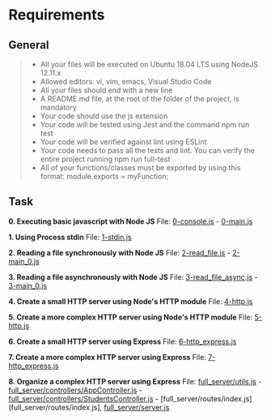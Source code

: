 ﻿# Requirements

## General

> - All your files will be executed on Ubuntu 18.04 LTS using NodeJS 12.11.x
> - Allowed editors: vi, vim, emacs, Visual Studio Code
> - All your files should end with a new line
> - A README.md file, at the root of the folder of the project, is mandatory
> - Your code should use the js extension
> - Your code will be tested using Jest and the command npm run test
> - Your code will be verified against lint using ESLint
> - Your code needs to pass all the tests and lint. You can verify the entire project running npm run full-test
> - All of your functions/classes must be exported by using this format: module.exports = myFunction;


## Task

**0. Executing basic javascript with Node JS**
File: [0-console.js](0-console.js/) - [0-main.js](0-main.js/)

**1. Using Process stdin**
File: [1-stdin.js](1-stdin.js/)

**2. Reading a file synchronously with Node JS**
File: [2-read_file.js](2-read_file.js/) - [2-main_0.js](2-main_0.js/)

**3. Reading a file asynchronously with Node JS**
File: [3-read_file_async.js](3-read_file_async.js/) - [3-main_0.js](3-main_0.js/)

**4. Create a small HTTP server using Node's HTTP module**
File: [4-http.js](4-http.js/)

**5. Create a more complex HTTP server using Node's HTTP module**
File: [5-http.js](5-http.js/)

**6. Create a small HTTP server using Express**
File: [6-http_express.js](6-http_express.js/)

**7. Create a more complex HTTP server using Express**
File: [7-http_express.js](7-http_express.js/)

**8. Organize a complex HTTP server using Express**
File: [full_server/utils.js](full_server/utils.js/) - [full_server/controllers/AppController.js](full_server/controllers/AppController.js/) - [full_server/controllers/StudentsController.js](full_server/controllers/StudentsController.js/) - [full_server/routes/index.js](full_server/routes/index.js], [full_server/server.js](full_server/server.js)